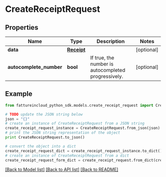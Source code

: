 # CreateReceiptRequest



## Properties

Name | Type | Description | Notes
------------ | ------------- | ------------- | -------------
**data** | [**Receipt**](Receipt.md) |  | [optional] 
**autocomplete_number** | **bool** | If true, the number is autocompleted progressively. | [optional] 

## Example

```python
from fattureincloud_python_sdk.models.create_receipt_request import CreateReceiptRequest

# TODO update the JSON string below
json = "{}"
# create an instance of CreateReceiptRequest from a JSON string
create_receipt_request_instance = CreateReceiptRequest.from_json(json)
# print the JSON string representation of the object
print CreateReceiptRequest.to_json()

# convert the object into a dict
create_receipt_request_dict = create_receipt_request_instance.to_dict()
# create an instance of CreateReceiptRequest from a dict
create_receipt_request_form_dict = create_receipt_request.from_dict(create_receipt_request_dict)
```
[[Back to Model list]](../README.md#documentation-for-models) [[Back to API list]](../README.md#documentation-for-api-endpoints) [[Back to README]](../README.md)


